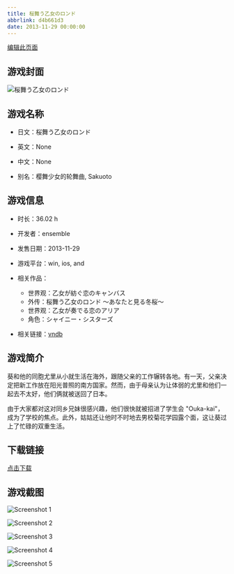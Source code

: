 ```yaml
---
title: 桜舞う乙女のロンド
abbrlink: d4b661d3
date: 2013-11-29 00:00:00
---
```

[编辑此页面](https://github.com/ACG-3/ADV3-source/blob/main/source/_posts/games/%E6%A1%9C%E8%88%9E%E3%81%86%E4%B9%99%E5%A5%B3%E3%81%AE%E3%83%AD%E3%83%B3%E3%83%89%20%EF%BD%9E%E3%81%82%E3%81%AA%E3%81%9F%E3%81%A8%E8%A6%8B%E3%82%8B%E5%86%AC%E6%A1%9C%EF%BD%9E.md)

## 游戏封面

![桜舞う乙女のロンド](https%3A//pan.timero.xyz/onedrive/img_lib_001/%E6%A1%9C%E8%88%9E%E3%81%86%E4%B9%99%E5%A5%B3%E3%81%AE%E3%83%AD%E3%83%B3%E3%83%89%20%EF%BD%9E%E3%81%82%E3%81%AA%E3%81%9F%E3%81%A8%E8%A6%8B%E3%82%8B%E5%86%AC%E6%A1%9C%EF%BD%9E_cover.avif)


## 游戏名称

- 日文：桜舞う乙女のロンド
- 英文：None
- 中文：None

- 别名：樱舞少女的轮舞曲, Sakuoto


## 游戏信息

- 时长：36.02 h
- 开发者：ensemble
- 发售日期：2013-11-29
- 游戏平台：win, ios, and
- 相关作品：
   - 世界观：乙女が紡ぐ恋のキャンバス
   - 外传：桜舞う乙女のロンド ～あなたと見る冬桜～
   - 世界观：乙女が奏でる恋のアリア
   - 角色：シャイニー・シスターズ

- 相关链接：[vndb](https://vndb.org/v12856)


## 游戏简介

葵和他的同胞尤里从小就生活在海外，跟随父亲的工作辗转各地。有一天，父亲决定把新工作放在阳光普照的南方国家。然而，由于母亲认为让体弱的尤里和他们一起去不太好，他们俩就被送回了日本。

由于大家都对这对同乡兄妹很感兴趣，他们很快就被招进了学生会 "Ouka-kai"，成为了学校的焦点。此外，姑姑还让他时不时地去男校菊花学园露个面，这让葵过上了忙碌的双重生活。




## 下载链接

[点击下载](https://pan.timero.xyz/onedrive/adv_lib_001/%E6%A1%9C%E8%88%9E%E3%81%86%E4%B9%99%E5%A5%B3%E3%81%AE%E3%83%AD%E3%83%B3%E3%83%89%20%EF%BD%9E%E3%81%82%E3%81%AA%E3%81%9F%E3%81%A8%E8%A6%8B%E3%82%8B%E5%86%AC%E6%A1%9C%EF%BD%9E)


## 游戏截图


![Screenshot 1](https%3A//pan.timero.xyz/onedrive/img_lib_001/%E6%A1%9C%E8%88%9E%E3%81%86%E4%B9%99%E5%A5%B3%E3%81%AE%E3%83%AD%E3%83%B3%E3%83%89%20%EF%BD%9E%E3%81%82%E3%81%AA%E3%81%9F%E3%81%A8%E8%A6%8B%E3%82%8B%E5%86%AC%E6%A1%9C%EF%BD%9E_Screenshot_1.avif)

![Screenshot 2](https%3A//pan.timero.xyz/onedrive/img_lib_001/%E6%A1%9C%E8%88%9E%E3%81%86%E4%B9%99%E5%A5%B3%E3%81%AE%E3%83%AD%E3%83%B3%E3%83%89%20%EF%BD%9E%E3%81%82%E3%81%AA%E3%81%9F%E3%81%A8%E8%A6%8B%E3%82%8B%E5%86%AC%E6%A1%9C%EF%BD%9E_Screenshot_2.avif)

![Screenshot 3](https%3A//pan.timero.xyz/onedrive/img_lib_001/%E6%A1%9C%E8%88%9E%E3%81%86%E4%B9%99%E5%A5%B3%E3%81%AE%E3%83%AD%E3%83%B3%E3%83%89%20%EF%BD%9E%E3%81%82%E3%81%AA%E3%81%9F%E3%81%A8%E8%A6%8B%E3%82%8B%E5%86%AC%E6%A1%9C%EF%BD%9E_Screenshot_3.avif)

![Screenshot 4](https%3A//pan.timero.xyz/onedrive/img_lib_001/%E6%A1%9C%E8%88%9E%E3%81%86%E4%B9%99%E5%A5%B3%E3%81%AE%E3%83%AD%E3%83%B3%E3%83%89%20%EF%BD%9E%E3%81%82%E3%81%AA%E3%81%9F%E3%81%A8%E8%A6%8B%E3%82%8B%E5%86%AC%E6%A1%9C%EF%BD%9E_Screenshot_4.avif)

![Screenshot 5](https%3A//pan.timero.xyz/onedrive/img_lib_001/%E6%A1%9C%E8%88%9E%E3%81%86%E4%B9%99%E5%A5%B3%E3%81%AE%E3%83%AD%E3%83%B3%E3%83%89%20%EF%BD%9E%E3%81%82%E3%81%AA%E3%81%9F%E3%81%A8%E8%A6%8B%E3%82%8B%E5%86%AC%E6%A1%9C%EF%BD%9E_Screenshot_5.avif)


